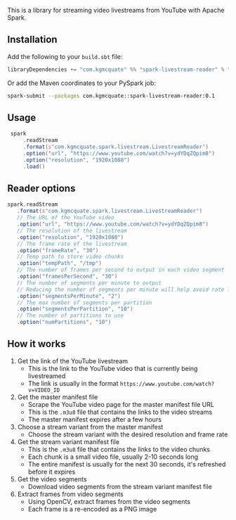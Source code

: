 This is a library for streaming video livestreams from YouTube with Apache Spark.

## Installation
Add the following to your `build.sbt` file:
```scala
libraryDependencies += "com.kgmcquate" %% "spark-livestream-reader" % "0.1"
```

Or add the Maven coordinates to your PySpark job:
```bash
spark-submit --packages com.kgmcquate::spark-livestream-reader:0.1
```

## Usage
```scala
 spark
     .readStream
     .format(s"com.kgmcquate.spark.livestream.LivestreamReader")
     .option("url", "https://www.youtube.com/watch?v=ydYDqZQpim8")
     .option("resolution", "1920x1080")
     .load()
```

## Reader options
```scala
spark.readStream
   .format(s"com.kgmcquate.spark.livestream.LivestreamReader")
   // The URL of the YouTube video
   .option("url", "https://www.youtube.com/watch?v=ydYDqZQpim8")
   // The resolution of the livestream
   .option("resolution", "1920x1080")
   // The frame rate of the livestream
   .option("frameRate", "30")
   // Temp path to store video chunks
   .option("tempPath", "/tmp")
   // The number of frames per second to output in each video segment
   .option("framesPerSecond", "30")
   // The number of segments per minute to output
   // Reducing the number of segments per minute will help avoid rate limiting, since each segment is an API call.
   .option("segmentsPerMinute", "2")
   // The max number of segments per partition
   .option("segmentsPerPartition", "10")
   // The number of partitions to use
   .option("numPartitions", "10")
```

## How it works
1. Get the link of the YouTube livestream
   - This is the link to the YouTube video that is currently being livestreamed
   - The link is usually in the format `https://www.youtube.com/watch?v=VIDEO_ID`
2. Get the master manifest file
   - Scrape the YouTube video page for the master manifest file URL
   - This is the `.m3u8` file that contains the links to the video streams
   - The master manifest expires after a few hours
3. Choose a stream variant from the master manifest
    - Choose the stream variant with the desired resolution and frame rate
4. Get the stream variant manifest file
   - This is the `.m3u8` file that contains the links to the video chunks
   - Each chunk is a small video file, usually 2-10 seconds long
   - The entire manifest is usually for the next 30 seconds, it's refreshed before it expires
5. Get the video segments
   - Download video segments from the stream variant manifest file
6. Extract frames from video segments
   - Using OpenCV, extract frames from the video segments
   - Each frame is a re-encoded as a PNG image